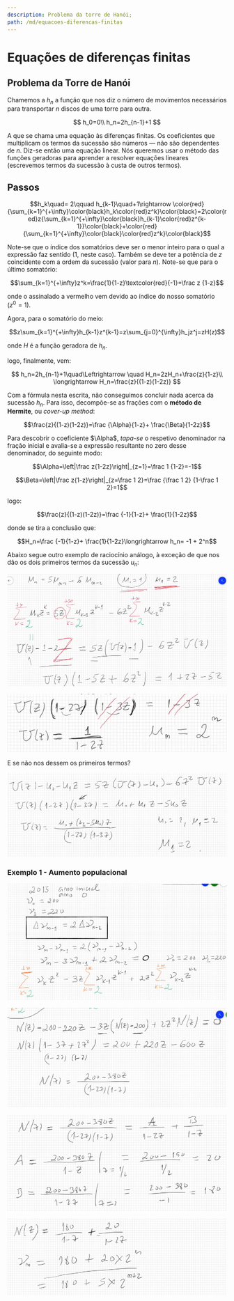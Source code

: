 ```yaml
---
description: Problema da torre de Hanói;
path: /md/equacoes-diferencas-finitas
---
```


# Equações de diferenças finitas

## Problema da Torre de Hanói

Chamemos a $h_n$ a função que nos diz o número de movimentos necessários para transportar $n$ discos de uma torre para outra.

$$
h_0=0\\
h_n=2h_{n-1}+1
$$

A que se chama uma equação às diferenças finitas. Os coeficientes que multiplicam os termos da sucessão são números — não são dependentes de $n$. Diz-se então uma equação linear. Nós queremos usar o método das funções geradoras para aprender a resolver equações lineares (escrevemos termos da sucessão à custa de outros termos).

## Passos

$$h_k\quad= 2\qquad h_{k-1}\quad+1\rightarrow \color{red}{\sum_{k=1}^{+\infty}\color{black}h_k\color{red}z^k}\color{black}=2\color{red}z{\sum_{k=1}^{+\infty}\color{black}h_{k-1}\color{red}z^{k-1}}\color{black}+\color{red}{\sum_{k=1}^{+\infty}\color{black}\color{red}z^k}\color{black}$$

Note-se que o índice dos somatórios deve ser o menor inteiro para o qual a expressão faz sentido (1, neste caso). Também se deve ter a potência de $z$ coincidente com a ordem da sucessão (valor para $n$). Note-se que para o último somatório:

$$\sum_{k=1}^{+\infty}z^k=\frac{1}{1-z}\textcolor{red}{-1}=\frac z {1-z}$$

onde o assinalado a vermelho vem devido ao índice do nosso somatório ($z^0=1$).

Agora, para o somatório do meio:

$$z\sum_{k=1}^{+\infty}h_{k-1}z^{k-1}=z\sum_{j=0}^{\infty}h_jz^j=zH(z)$$

onde $H$ é a função geradora de $h_n$.

logo, finalmente, vem:

$$
h_n=2h_{n-1}+1\quad\Leftrightarrow \quad H_n=2zH_n+\frac{z}{1-z}\\
\longrightarrow H_n=\frac{z}{(1-z)(1-2z)}
$$

Com a fórmula nesta escrita, não conseguimos concluir nada acerca da sucessão $h_n$. Para isso, decompõe-se as frações com o **método de Hermite**, ou _cover-up method_:

$$\frac{z}{(1-z)(1-2z)}=\frac {\Alpha}{1-z}+ \frac{\Beta}{1-2z}$$

Para descobrir o coeficiente $\Alpha$, _tapa-se_ o respetivo denominador na fração inicial e avalia-se a expressão resultante no zero desse denominador, do seguinte modo:

$$\Alpha=\left|\frac z{1-2z}\right|_{z=1}=\frac 1 {1-2}=-1$$

$$\Beta=\left|\frac z{1-z}\right|_{z=\frac 1 2}=\frac {\frac 1 2} {1-\frac 1 2}=1$$

logo:

$$\frac{z}{(1-z)(1-2z)}=\frac {-1}{1-z}+ \frac{1}{1-2z}$$

donde se tira a conclusão que:

$$H_n=\frac {-1}{1-z}+ \frac{1}{1-2z}\longrightarrow h_n= -1 + 2^n$$

Abaixo segue outro exemplo de raciocínio análogo, à exceção de que nos dão os dois primeiros termos da sucessão $u_n$:

![Exercício de raciocínio análogo ao anterior](./imgs/0010-analogo.png)

![Parte 2](./imgs/0010-analogo_2.png)

E se não nos dessem os primeiros termos?

![Exemplo anterior mas sem os primeiros termos](./imgs/0010-semtermos.png)

### Exemplo 1 - Aumento populacional

![Primeiro exemplo - Aumento populacional](./imgs/0010-1exemplo.png)

![Parte 2](./imgs/0010-1exemplo_2.png)

![Parte 3](./imgs/0010-1exemplo_3.png)

![Parte 4](./imgs/0010-1exemplo_4.png)
